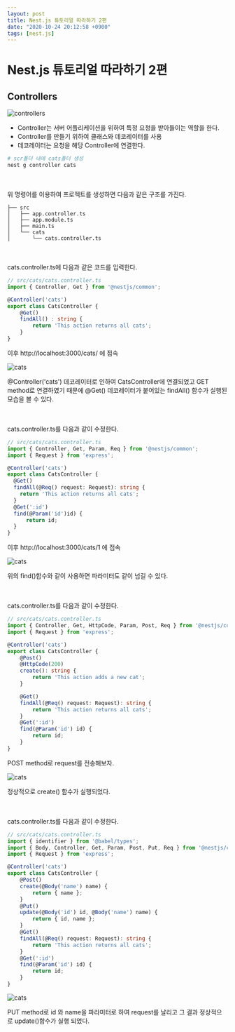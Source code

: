 ```yaml
---
layout: post
title: Nest.js 튜토리얼 따라하기 2편
date: "2020-10-24 20:12:58 +0900"
tags: [nest.js]
---
```


# Nest.js 튜토리얼 따라하기 2편

## Controllers

![controllers](https://i.imgur.com/KGC7Dm3.png)

* Controller는 서버 어플리케이션을 위하여 특정 요청을 받아들이는 역할을 한다.
* Controller를 만들기 위하여 클래스와 데코레이터를 사용
* 데코레이터는 요청을 해당 Controller에 연결한다.

```bash
# scr폴더 내에 cats폴더 생성
nest g controller cats
```
<br/>
<br/>
위 명령어를 이용하여 프로젝트를 생성하면 다음과 같은 구조를 가진다.

```text
├── src
│   ├── app.controller.ts
│   ├── app.module.ts
│   ├── main.ts
│   └── cats
│       └── cats.controller.ts
```
<br/>
<br/>
cats.controller.ts에 다음과 같은 코드를 입력한다.

```typescript
// src/cats/cats.controller.ts
import { Controller, Get } from '@nestjs/common';

@Controller('cats')
export class CatsController {
    @Get()
    findAll() : string {
        return 'This action returns all cats';
    }
}
```

이후 http://localhost:3000/cats/ 에 접속

![cats](https://i.imgur.com/IlmRTyj.png)

@Controller('cats') 데코레이터로 인하여 CatsController에 연결되었고 GET method로 연결하였기 때문에 @Get() 데코레이터가 붙어있는 findAll() 함수가 실행된 모습을 볼 수 있다.

<br/>
<br/>
cats.controller.ts를 다음과 같이 수정한다.

```typescript
// src/cats/cats.controller.ts
import { Controller, Get, Param, Req } from '@nestjs/common';
import { Request } from 'express';

@Controller('cats')
export class CatsController {
  @Get()
  findAll(@Req() request: Request): string {
    return 'This action returns all cats';
  }
  @Get(':id')
  find(@Param('id')id) {
      return id;
  }
}
```

이후 http://localhost:3000/cats/1 에 접속

![cats](https://i.imgur.com/uzuJhWf.png)

위의 find()함수와 같이 사용하면 파라미터도 같이 넘길 수 있다.

<br/>
<br/>
cats.controller.ts를 다음과 같이 수정한다.

```typescript
// src/cats/cats.controller.ts
import { Controller, Get, HttpCode, Param, Post, Req } from '@nestjs/common';
import { Request } from 'express';

@Controller('cats')
export class CatsController {
    @Post()
    @HttpCode(200)
    create(): string {
        return 'This action adds a new cat';
    }

    @Get()
    findAll(@Req() request: Request): string {
        return 'This action returns all cats';
    }
    @Get(':id')
    find(@Param('id') id) {
        return id;
    }
}
```

POST method로 request를 전송해보자.

![cats](https://i.imgur.com/k0jOqyg.png)

정상적으로 create() 함수가 실행되었다.

<br/>
<br/>
cats.controller.ts를 다음과 같이 수정한다.

```typescript
// src/cats/cats.controller.ts
import { identifier } from '@babel/types';
import { Body, Controller, Get, Param, Post, Put, Req } from '@nestjs/common';
import { Request } from 'express';

@Controller('cats')
export class CatsController {
    @Post()
    create(@Body('name') name) {
        return { name };
    }
    @Put()
    update(@Body('id') id, @Body('name') name) {
        return { id, name };
    }
    @Get()
    findAll(@Req() request: Request): string {
        return 'This action returns all cats';
    }
    @Get(':id')
    find(@Param('id') id) {
        return id;
    }   
}
```

![cats](https://i.imgur.com/1OIhpU8.png)

PUT method로 id 와 name을 파라미터로 하여 request를 날리고 그 결과 정상적으로 update()함수가 실행 되었다.
